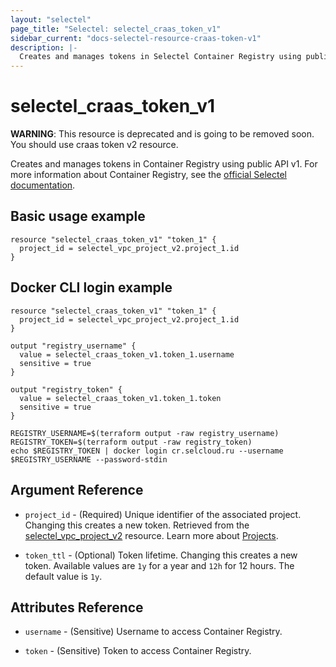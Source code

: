 ```yaml
---
layout: "selectel"
page_title: "Selectel: selectel_craas_token_v1"
sidebar_current: "docs-selectel-resource-craas-token-v1"
description: |-
  Creates and manages tokens in Selectel Container Registry using public API v1.
---
```


# selectel\_craas\_token\_v1


**WARNING**: This resource is deprecated and is going to be removed soon. You should use craas token v2 resource.


Creates and manages tokens in Container Registry using public API v1. For more information about Container Registry, see the [official Selectel documentation](https://docs.selectel.ru/en/cloud/craas/).

## Basic usage example

```hcl
resource "selectel_craas_token_v1" "token_1" {
  project_id = selectel_vpc_project_v2.project_1.id
}
```

## Docker CLI login example

```hcl
resource "selectel_craas_token_v1" "token_1" {
  project_id = selectel_vpc_project_v2.project_1.id
}

output "registry_username" {
  value = selectel_craas_token_v1.token_1.username
  sensitive = true
}

output "registry_token" {
  value = selectel_craas_token_v1.token_1.token
  sensitive = true
}
```

```shell
REGISTRY_USERNAME=$(terraform output -raw registry_username)
REGISTRY_TOKEN=$(terraform output -raw registry_token)
echo $REGISTRY_TOKEN | docker login cr.selcloud.ru --username $REGISTRY_USERNAME --password-stdin
```

## Argument Reference

* `project_id` - (Required) Unique identifier of the associated project. Changing this creates a new token. Retrieved from the [selectel_vpc_project_v2](https://registry.terraform.io/providers/selectel/selectel/latest/docs/resources/vpc_project_v2) resource. Learn more about [Projects](https://docs.selectel.ru/en/control-panel-actions/projects/about-projects/).

* `token_ttl` - (Optional) Token lifetime. Changing this creates a new token. Available values are `1y` for a year and `12h` for 12 hours. The default value is `1y`.

## Attributes Reference

* `username` - (Sensitive) Username to access Container Registry.

* `token` - (Sensitive) Token to access Container Registry.

